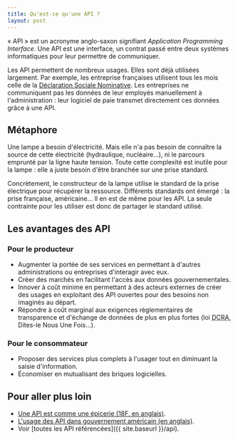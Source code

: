 ```yaml
---
title: Qu'est-ce qu'une API ?
layout: post
---
```


« API » est un acronyme anglo-saxon signifiant _Application Programming Interface_. Une API est une interface, un contrat passé entre deux systèmes informatiques pour leur permettre de communiquer.

Les API permettent de nombreux usages. Elles sont déjà utilisées largement. Par exemple, les entreprise françaises utilisent tous les mois celle de la [Déclaration Sociale Nominative](http://www.dsn-info.fr/api-dsn.htm). Les entreprises ne communiquent pas les données de leur employés manuellement à l'administration : leur logiciel de paie transmet directement ces données grâce à une API.

## Métaphore

Une lampe a besoin d'électricité. Mais elle n'a pas besoin de connaître la source de cette électricité (hydraulique, nucléaire…), ni le parcours emprunté par la ligne haute tension. Toute cette complexité est inutile pour la lampe : elle a juste besoin d'être branchée sur une prise standard.

Concrètement, le constructeur de la lampe utilise le standard de la prise électrique pour récupérer la ressource. Différents standards ont émergé&nbsp;: la prise française, américaine&hellip; Il en est de même pour les API. La seule contrainte pour les utiliser est donc de partager le standard utilisé.

## Les avantages des API

### Pour le producteur

  * Augmenter la portée de ses services en permettant à d'autres administrations ou entreprises d'interagir avec eux.
  * Créer des marchés en facilitant l'accès aux données gouvernementales.
  * Innover à coût minime en permettant à des acteurs externes de créer des usages en exploitant des API ouvertes pour des besoins non imaginés au départ.
  * Répondre à coût marginal aux exigences règlementaires de transparence et d'échange de données de plus en plus fortes (loi <abbr title="Droits des Citoyens dans leurs Relations avec les Administrations">DCRA</abbr>, Dites-le Nous Une Fois…).

### Pour le consommateur

  * Proposer des services plus complets à l'usager tout en diminuant la saisie d'information.
  * Économiser en mutualisant des briques logicielles.

## Pour aller plus loin

  * [Une API est comme une épicerie (18F, en anglais)](https://18f.gsa.gov/2016/04/22/what-is-an-api/).
  * [L'usage des API dans gouvernement américain (en anglais)](https://www.digitalgov.gov/2013/04/30/apis-in-government/).
  * Voir [toutes les API référencées]({{ site.baseurl }}/api).
